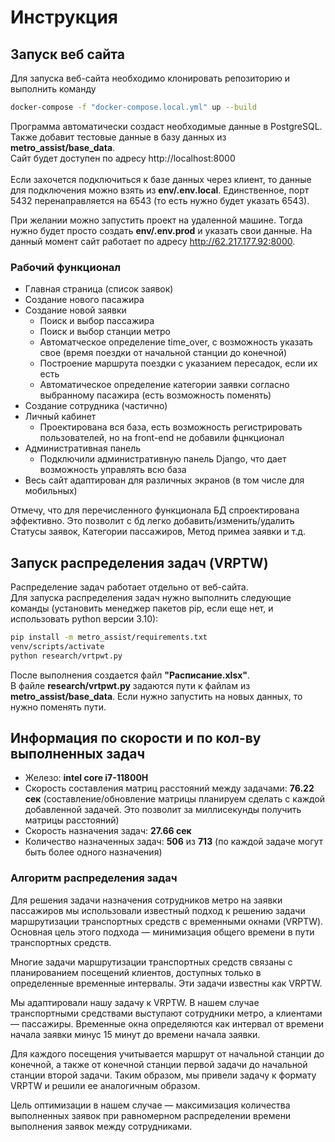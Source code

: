 # Инструкция

## Запуск веб сайта


Для запуска веб-сайта необходимо клонировать репозиторию и выполнить команду
```sh
docker-compose -f "docker-compose.local.yml" up --build
```
Программа автоматически создаст необходимые данные в PostgreSQL. Также добавит тестовые данные в базу данных из <b>metro_assist/base_data</b>.<br>
Сайт будет доступен по адресу http://localhost:8000 <br><br>
Если захочется подключиться к базе данных через клиент, то данные для подключения можно взять из <b>env/.env.local</b>. Единственное, порт 5432 перенаправляется на 6543 (то есть нужно будет указать 6543).<br>

При желании можно запустить проект на удаленной машине. Тогда нужно будет просто создать <b>env/.env.prod</b> и указать свои данные.
На данный момент сайт работает по адресу http://62.217.177.92:8000.

### Рабочий функционал

 - Главная страница (список заявок)
 - Создание нового пасажира
 - Создание новой заявки
   - Поиск и выбор пассажира
   - Поиск и выбор станции метро
   - Автоматческое определение time_over, с возможность указать свое (время поездки от начальной станции до конечной)
   - Построение маршрута поездки с указанием пересадок, если их есть
   - Автоматическое определение категории заявки согласно выбранному пасажира (есть возможность поменять)
 - Создание сотрудника (частично)
 - Личный кабинет
   - Проектирована вся база, есть возможность регистрировать пользователей, но на front-end не добавили фцнкционал
 - Административная панель
    - Подключили административную панель Django, что дает возможность управлять всю база
 - Весь сайт адаптирован для различных экранов (в том числе для мобильных)

Отмечу, что для перечисленного функционала БД спроектирована эффективно. Это позволит с бд легко добавить/изменить/удалить Статусы заявок, Категории пассажиров, Метод примеа заявки и т.д.

## Запуск распределения задач (VRPTW)
Распределение задач работает отдельно от веб-сайта. <br>
Для запуска распределения задач нужно выполнить следующие команды (установить менеджер пакетов pip, если еще нет, и использовать python версии 3.10):
```sh
pip install -m metro_assist/requirements.txt
venv/scripts/activate
python research/vrtpwt.py
```
После выполнения создается файл <b>"Расписание.xlsx"</b>.<br>
В файле <b>research/vrtpwt.py</b> задаются пути к файлам из <b>metro_assist/base_data</b>. Если нужно запустить на новых данных, то нужно поменять пути.

## Информация по скорости и по кол-ву выполненных задач
 - Железо: <b>intel core i7-11800H</b>
 - Скорость составления матриц расстояний между задачами: <b>76.22 сек</b> (составление/обновление матрицы планируем сделать с каждой добавленной задачей. Это позволит за миллисекунды получить матрицы расстояний)
 - Скорость назначения задач: <b>27.66 сек</b>
 - Количество назначенных задач: <b>506</b> из <b>713</b> (по каждой задаче могут быть более одного назначения)

### Алгоритм распределения задач

Для решения задачи назначения сотрудников метро на заявки пассажиров мы использовали известный подход к решению задачи маршрутизации транспортных средств с временными окнами (VRPTW). Основная цель этого подхода — минимизация общего времени в пути транспортных средств.

Многие задачи маршрутизации транспортных средств связаны с планированием посещений клиентов, доступных только в определенные временные интервалы. Эти задачи известны как VRPTW.

Мы адаптировали нашу задачу к VRPTW. В нашем случае транспортными средствами выступают сотрудники метро, а клиентами — пассажиры. Временные окна определяются как интервал от времени начала заявки минус 15 минут до времени начала заявки.

Для каждого посещения учитывается маршрут от начальной станции до конечной, а также от конечной станции первой задачи до начальной станции второй задачи. Таким образом, мы привели задачу к формату VRPTW и решили ее аналогичным образом.

Цель оптимизации в нашем случае — максимизация количества выполненных заявок при равномерном распределении времени выполнения заявок между сотрудниками.
 
